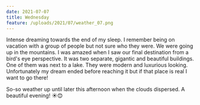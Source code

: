 ```yaml
---
date: 2021-07-07
title: Wednesday
feature: /uploads/2021/07/weather_07.png
---
```


Intense dreaming towards the end of my sleep. I remember being on vacation with a group of people but not sure who they were. We were going up in the mountains. I was amazed when I saw our final destination from a bird's eye perspective. It was two separate, gigantic and beautiful buildings. One of them was next to a lake. They were modern and luxurious looking. Unfortunately my dream ended before reaching it but if that place is real I want to go there!

So-so weather up until later this afternoon when the clouds dispersed. A beautiful evening! ☀️😊
